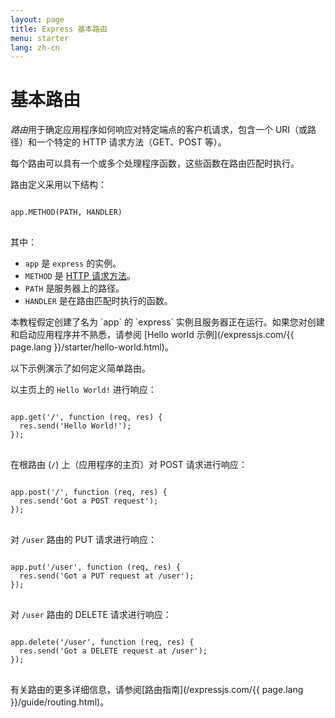 ```yaml
---
layout: page
title: Express 基本路由
menu: starter
lang: zh-cn
---
```


# 基本路由

*路由*用于确定应用程序如何响应对特定端点的客户机请求，包含一个 URI（或路径）和一个特定的 HTTP 请求方法（GET、POST 等）。

每个路由可以具有一个或多个处理程序函数，这些函数在路由匹配时执行。

路由定义采用以下结构：
<pre>
<code class="language-javascript" translate="no">
app.METHOD(PATH, HANDLER)
</code>
</pre>

其中：

- `app` 是 `express` 的实例。
- `METHOD` 是 [HTTP 请求方法](http://en.wikipedia.org/wiki/Hypertext_Transfer_Protocol)。
- `PATH` 是服务器上的路径。
- `HANDLER` 是在路由匹配时执行的函数。

<div class="doc-box doc-notice" markdown="1">
本教程假定创建了名为 `app` 的 `express` 实例且服务器正在运行。如果您对创建和启动应用程序并不熟悉，请参阅 [Hello world 示例](/expressjs.com/{{ page.lang }}/starter/hello-world.html)。
</div>

以下示例演示了如何定义简单路由。

以主页上的 `Hello World!` 进行响应：

<pre>
<code class="language-javascript" translate="no">
app.get('/', function (req, res) {
  res.send('Hello World!');
});
</code>
</pre>

在根路由 (`/`) 上（应用程序的主页）对 POST 请求进行响应：

<pre>
<code class="language-javascript" translate="no">
app.post('/', function (req, res) {
  res.send('Got a POST request');
});
</code>
</pre>

对 `/user` 路由的 PUT 请求进行响应：

<pre>
<code class="language-javascript" translate="no">
app.put('/user', function (req, res) {
  res.send('Got a PUT request at /user');
});
</code>
</pre>

对 `/user` 路由的 DELETE 请求进行响应：

<pre>
<code class="language-javascript" translate="no">
app.delete('/user', function (req, res) {
  res.send('Got a DELETE request at /user');
});
</code>
</pre>

有关路由的更多详细信息，请参阅[路由指南](/expressjs.com/{{ page.lang }}/guide/routing.html)。

